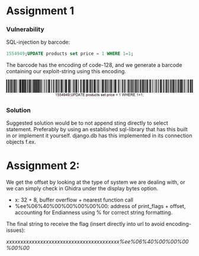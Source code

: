# Assignment 1
### Vulnerability
SQL-injection by barcode:
```sql
1554949;UPDATE products set price = 1 WHERE 1=1;
```
The barcode has the encoding of code-128, and we generate a barcode containing our
exploit-string using this encoding.

![barcode](injection.png)

### Solution
Suggested solution would be to not append sting directly to select statement.
Preferably by using an established sql-library that has this built in 
or implement it yourself. django.db has this implemented in its connection objects f.ex.

# Assignment 2:
We get the offset by looking at the type of system we are dealing with, or 
we can simply check in Ghidra under the display bytes option.
- x: 32 + 8, buffer overflow + nearest function call
- %ee%06%40%00%00%00%00%00: address of print_flags + offset, accounting for Endianness
using % for correct string formatting.

The final string to receive the flag (insert directly into url to avoid encoding-issues):

_xxxxxxxxxxxxxxxxxxxxxxxxxxxxxxxxxxxxxxxx%ee%06%40%00%00%00%00%00_



